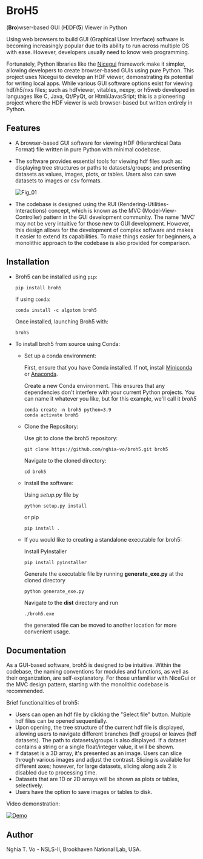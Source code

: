 # BroH5
(**Bro**)wser-based GUI (**H**)DF(**5**) Viewer in Python

Using web browsers to build GUI (Graphical User Interface) software is 
becoming increasingly popular due to its ability to run across multiple OS 
with ease. However, developers usually need to know web programming. 

Fortunately, Python libraries like the [Nicegui](https://nicegui.io/) framework 
make it simpler, allowing developers to create browser-based GUIs using pure Python. 
This project uses Nicegui to develop an HDF viewer, demonstrating its potential 
for writing local apps. While various GUI software options exist for viewing 
hdf/h5/nxs files; such as hdfviewer, vitables, nexpy, or h5web developed in 
languages like C, Java, Qt/PyQt, or Html/JavasSript; this is a pioneering 
project where the HDF viewer is web browser-based but written entirely 
in Python.

Features
--------

- A browser-based GUI software for viewing HDF (Hierarchical Data Format) file 
  written in pure Python with minimal codebase.
- The software provides essential tools for viewing hdf files such as: 
  displaying tree structures or paths to datasets/groups; and presenting 
  datasets as values, images, plots, or tables. Users also can save datasets 
  to images or csv formats.

  ![Fig_01](https://github.com/nghia-vo/broh5/raw/main/figs/fig_01.png)

- The codebase is designed using the RUI (Rendering-Utilities-Interactions) 
  concept, which is known as the MVC (Model-View-Controller) pattern in the 
  GUI development community. The name 'MVC' may not be very intuitive for 
  those new to GUI development. However, this design allows for the development 
  of complex software and makes it easier to extend its capabilities. To make 
  things easier for beginners, a monolithic approach to the codebase is also 
  provided for comparison.

Installation
------------

- Broh5 can be installed using `pip`:
      
  ```commandline
  pip install broh5
  ```
  If using `conda`:
  
  ```commandline
  conda install -c algotom broh5  
  ```
  Once installed, launching Broh5 with:

  ```commandline
  broh5  
  ```
- To install broh5 from source using Conda:
  + Set up a conda environment: 
    
    First, ensure that you have Conda installed. 
    If not, install [Miniconda](https://docs.conda.io/projects/miniconda/en/latest/) 
    or [Anaconda](https://www.anaconda.com/download). 
  
    Create a new Conda environment. This ensures that any dependencies 
    don't interfere with your current Python projects. You can name it whatever 
    you like, but for this example, we'll call it *broh5*

    ```commandline
    conda create -n broh5 python=3.9
    conda activate broh5  
    ```
  + Clone the Repository:
  
    Use git to clone the broh5 repository:
    ```commandline
    git clone https://github.com/nghia-vo/broh5.git broh5
    ```
    Navigate to the cloned directory:
    ```commandline
    cd broh5
    ```
  + Install the software:

    Using *setup.py* file by

    ```commandline
    python setup.py install
    ```
    or pip
    ```commandline
    pip install .
    ```
  + If you would like to creating a standalone executable for broh5:
    
    Install PyInstaller

    ```commandline
    pip install pyinstaller
    ```
    Generate the executable file by running **generate_exe.py** at the cloned directory   

    ```commandline
    python generate_exe.py
    ```
    Navigate to the **dist** directory and run
      ```commandline
    ./broh5.exe
    ```
    the generated file can be moved to another location for more convenient usage.

Documentation
-------------

As a GUI-based software, broh5 is designed to be intuitive. Within the codebase, 
the naming conventions for modules and functions, as well as their organization, 
are self-explanatory. For those unfamiliar with NiceGui or the MVC design pattern, 
starting with the monolithic codebase is recommended. 

Brief functionalities of broh5:

- Users can open an hdf file by clicking the "Select file" button. Multiple hdf 
  files can be opened sequentially.
- Upon opening, the tree structure of the current hdf file is displayed, allowing 
  users to navigate different branches (hdf groups) or leaves (hdf datasets). 
  The path to datasets/groups is also displayed. If a dataset contains a string 
  or a single float/integer value, it will be shown.
- If dataset is a 3D array, it's presented as an image. Users can slice 
  through various images and adjust the contrast. Slicing is available for 
  different axes; however, for large datasets, slicing along axis 2 is disabled 
  due to processing time.
- Datasets that are 1D or 2D arrays will be shown as plots or tables, selectively.
- Users have the option to save images or tables to disk.

Video demonstration:

[![Demo](https://img.youtube.com/vi/lEJ6LKOaIFk/sddefault.jpg)](https://www.youtube.com/watch?v=lEJ6LKOaIFk)
 
Author
------

Nghia T. Vo - NSLS-II, Brookhaven National Lab, USA.